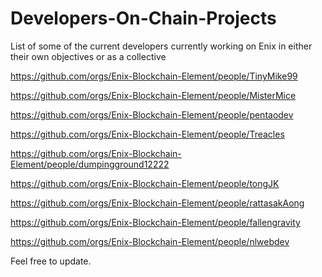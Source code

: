 # Developers-On-Chain-Projects
List of some of the current developers currently working on Enix in either their own objectives or as a collective

https://github.com/orgs/Enix-Blockchain-Element/people/TinyMike99

https://github.com/orgs/Enix-Blockchain-Element/people/MisterMice

https://github.com/orgs/Enix-Blockchain-Element/people/pentaodev

https://github.com/orgs/Enix-Blockchain-Element/people/Treacles

https://github.com/orgs/Enix-Blockchain-Element/people/dumpingground12222

https://github.com/orgs/Enix-Blockchain-Element/people/tongJK

https://github.com/orgs/Enix-Blockchain-Element/people/rattasakAong

https://github.com/orgs/Enix-Blockchain-Element/people/fallengravity

https://github.com/orgs/Enix-Blockchain-Element/people/nlwebdev

Feel free to update.
